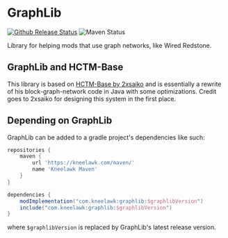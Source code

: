 # GraphLib

[![Github Release Status]][Github Release] ![Maven Status]

[Github Release Status]: https://img.shields.io/github/v/release/Kneelawk/GraphLib?include_prereleases&style=flat-square
[Github Release]: https://github.com/Kneelawk/GraphLib/releases/latest
[Maven Status]: https://img.shields.io/maven-metadata/v?metadataUrl=https%3A%2F%2Fkneelawk.com%2Fmaven%2Fcom%2Fkneelawk%2Fgraphlib%2Fmaven-metadata.xml&style=flat-square

Library for helping mods that use graph networks, like Wired Redstone.

## GraphLib and HCTM-Base
This library is based on [HCTM-Base by 2xsaiko][HCTM-Base] and is essentially a rewrite of his block-graph-network code
in Java with some optimizations. Credit goes to 2xsaiko for designing this system in the first place.

[HCTM-Base]: https://github.com/2xsaiko/hctm-base

## Depending on GraphLib
GraphLib can be added to a gradle project's dependencies like such:
```groovy
repositories {
    maven {
        url 'https://kneelawk.com/maven/'
        name 'Kneelawk Maven'
    }
}

dependencies {
    modImplementation("com.kneelawk:graphlib:$graphlibVersion")
    include("com.kneelawk:graphlib:$graphlibVersion")
}
```
where `$graphlibVersion` is replaced by GraphLib's latest release version.
